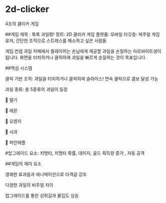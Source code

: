 # 2d-clicker



4조의 클리커 게임

##게임 제목 : 톡톡 과일팡!
장르: 2D 클리커 게임
플랫폼: 모바일 
타깃층: 캐주얼 게임 유저, 간단한 조작으로 스트레스를 해소하고 싶은 사람들

게임 컨셉
과일 카페에서 플레이어는 손님에게 제공할 과일을 손질하는 아르바이트생이 됩니다.
화면을 터치하거나 클릭하여 과일을 빠르게 손질하는 것이 목표입니다.

##핵심 시스템

클릭 기반 조작: 과일을 터치하거나 클릭하여 슬라이스! 연속 클릭으로 콤보 달성 가능

과일 종류: 총 5종류의 과일이 등장

🍓 딸기

🍋 레몬

🍊 오렌지

🍎 사과

🍍 파인애플

#업그레이드 요소: 치명타, 치명타 확률, 데미지, 골드 획득량 증가 , 자동 공격

##게임의 재미 요소

경쾌한 효과음과 애니메이션으로 타격감 강조

다양한 과일의  비주얼 차이

업그레이드를 통한 성취감과 몰입도 상승
